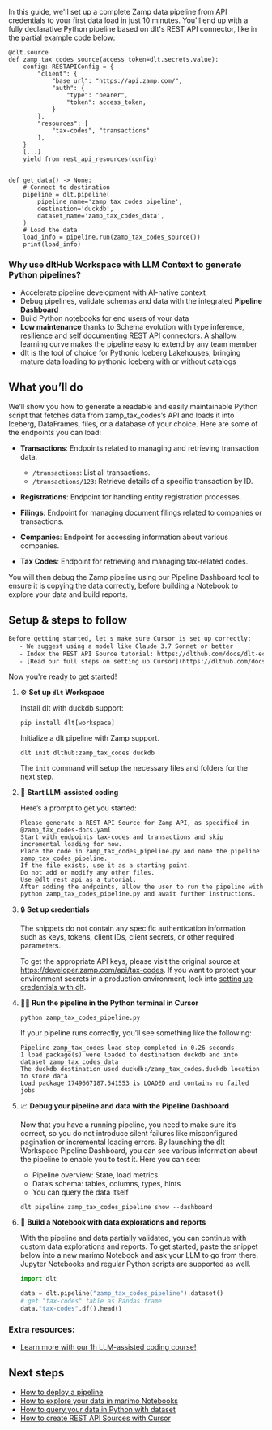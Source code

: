 In this guide, we'll set up a complete Zamp data pipeline from API credentials to your first data load in just 10 minutes. You'll end up with a fully declarative Python pipeline based on dlt's REST API connector, like in the partial example code below:

```python-outcome
@dlt.source
def zamp_tax_codes_source(access_token=dlt.secrets.value):
    config: RESTAPIConfig = {
        "client": {
            "base_url": "https://api.zamp.com/",
            "auth": {
                "type": "bearer",
                "token": access_token,
            }
        },
        "resources": [
            "tax-codes", "transactions"
        ],
    }
    [...]
    yield from rest_api_resources(config)


def get_data() -> None:
    # Connect to destination
    pipeline = dlt.pipeline(
        pipeline_name='zamp_tax_codes_pipeline',
        destination='duckdb',
        dataset_name='zamp_tax_codes_data', 
    )
    # Load the data
    load_info = pipeline.run(zamp_tax_codes_source())
    print(load_info) 
```

### Why use dltHub Workspace with LLM Context to generate Python pipelines?

- Accelerate pipeline development with AI-native context
- Debug pipelines, validate schemas and data with the integrated **Pipeline Dashboard**
- Build Python notebooks for end users of your data
- **Low maintenance** thanks to Schema evolution with type inference, resilience and self documenting REST API connectors. A shallow learning curve makes the pipeline easy to extend by any team member
- dlt is the tool of choice for Pythonic Iceberg Lakehouses, bringing mature data loading to pythonic Iceberg with or without catalogs

## What you’ll do

We’ll show you how to generate a readable and easily maintainable Python script that fetches data from zamp_tax_codes’s API and loads it into Iceberg, DataFrames, files, or a database of your choice. Here are some of the endpoints you can load:

- **Transactions**: Endpoints related to managing and retrieving transaction data.
  - `/transactions`: List all transactions.
  - `/transactions/123`: Retrieve details of a specific transaction by ID.

- **Registrations**: Endpoint for handling entity registration processes.

- **Filings**: Endpoint for managing document filings related to companies or transactions.

- **Companies**: Endpoint for accessing information about various companies.

- **Tax Codes**: Endpoint for retrieving and managing tax-related codes.

You will then debug the Zamp pipeline using our Pipeline Dashboard tool to ensure it is copying the data correctly, before building a Notebook to explore your data and build reports.

## Setup & steps to follow

```default
Before getting started, let's make sure Cursor is set up correctly:
   - We suggest using a model like Claude 3.7 Sonnet or better
   - Index the REST API Source tutorial: https://dlthub.com/docs/dlt-ecosystem/verified-sources/rest_api/ and add it to context as **@dlt rest api**
   - [Read our full steps on setting up Cursor](https://dlthub.com/docs/dlt-ecosystem/llm-tooling/cursor-restapi#23-configuring-cursor-with-documentation)
```

Now you're ready to get started!

1. ⚙️ **Set up `dlt` Workspace**
    
    Install dlt with duckdb support:
    ```shell
    pip install dlt[workspace]
    ```

    Initialize a dlt pipeline with Zamp support.
    ```shell
    dlt init dlthub:zamp_tax_codes duckdb
    ```

    The `init` command will setup the necessary files and folders for the next step.
    
2. 🤠 **Start LLM-assisted coding**
    
    Here’s a prompt to get you started:
    
    ```prompt
    Please generate a REST API Source for Zamp API, as specified in @zamp_tax_codes-docs.yaml 
    Start with endpoints tax-codes and transactions and skip incremental loading for now. 
    Place the code in zamp_tax_codes_pipeline.py and name the pipeline zamp_tax_codes_pipeline. 
    If the file exists, use it as a starting point. 
    Do not add or modify any other files. 
    Use @dlt rest api as a tutorial. 
    After adding the endpoints, allow the user to run the pipeline with python zamp_tax_codes_pipeline.py and await further instructions.
    ```

    
3. 🔒 **Set up credentials** 
    
    The snippets do not contain any specific authentication information such as keys, tokens, client IDs, client secrets, or other required parameters.
    
    To get the appropriate API keys, please visit the original source at https://developer.zamp.com/api/tax-codes.
    If you want to protect your environment secrets in a production environment, look into [setting up credentials with dlt](https://dlthub.com/docs/walkthroughs/add_credentials).
    
4. 🏃‍♀️ **Run the pipeline in the Python terminal in Cursor**
    
    ```shell
    python zamp_tax_codes_pipeline.py
    ```
    
    If your pipeline runs correctly, you’ll see something like the following:
    
    ```shell
    Pipeline zamp_tax_codes load step completed in 0.26 seconds
    1 load package(s) were loaded to destination duckdb and into dataset zamp_tax_codes_data
    The duckdb destination used duckdb:/zamp_tax_codes.duckdb location to store data
    Load package 1749667187.541553 is LOADED and contains no failed jobs
    ```
    
5. 📈 **Debug your pipeline and data with the Pipeline Dashboard**

    Now that you have a running pipeline, you need to make sure it’s correct, so you do not introduce silent failures like misconfigured pagination or incremental loading errors. By launching the dlt Workspace Pipeline Dashboard, you can see various information about the pipeline to enable you to test it. Here you can see:
    - Pipeline overview: State, load metrics
    - Data’s schema: tables, columns, types, hints
    - You can query the data itself
    
    ```shell
    dlt pipeline zamp_tax_codes_pipeline show --dashboard
    ```
    
6. 🐍 **Build a Notebook with data explorations and reports**

    With the pipeline and data partially validated, you can continue with custom data explorations and reports. To get started, paste the snippet below into a new marimo Notebook and ask your LLM to go from there. Jupyter Notebooks and regular Python scripts are supported as well.

    
    ```python
    import dlt

   data = dlt.pipeline("zamp_tax_codes_pipeline").dataset()
   # get "tax-codes" table as Pandas frame
   data."tax-codes".df().head()
    ```

### Extra resources:

- [Learn more with our 1h LLM-assisted coding course!](https://www.youtube.com/watch?v=GGid70rnJuM)

## Next steps

- [How to deploy a pipeline](https://dlthub.com/docs/walkthroughs/deploy-a-pipeline)
- [How to explore your data in marimo Notebooks](https://dlthub.com/docs/general-usage/dataset-access/marimo)
- [How to query your data in Python with dataset](https://dlthub.com/docs/general-usage/dataset-access/dataset)
- [How to create REST API Sources with Cursor](https://dlthub.com/docs/dlt-ecosystem/llm-tooling/cursor-restapi)
